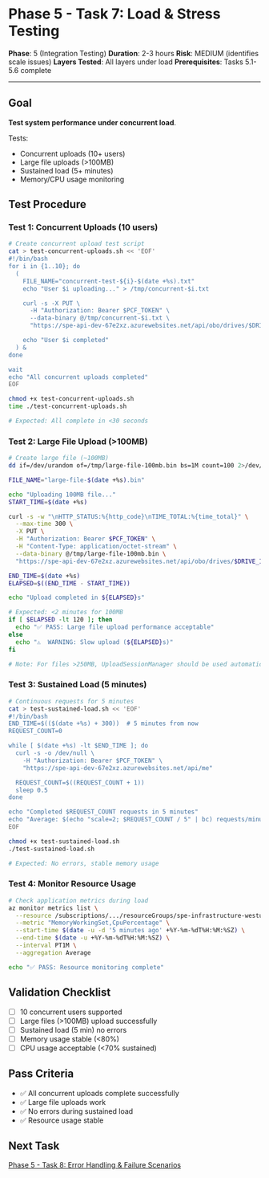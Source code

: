# Phase 5 - Task 7: Load & Stress Testing

**Phase**: 5 (Integration Testing)
**Duration**: 2-3 hours
**Risk**: MEDIUM (identifies scale issues)
**Layers Tested**: All layers under load
**Prerequisites**: Tasks 5.1-5.6 complete

---

## Goal

**Test system performance under concurrent load**.

Tests:
- Concurrent uploads (10+ users)
- Large file uploads (>100MB)
- Sustained load (5+ minutes)
- Memory/CPU usage monitoring

## Test Procedure

### Test 1: Concurrent Uploads (10 users)

```bash
# Create concurrent upload test script
cat > test-concurrent-uploads.sh << 'EOF'
#!/bin/bash
for i in {1..10}; do
  (
    FILE_NAME="concurrent-test-${i}-$(date +%s).txt"
    echo "User $i uploading..." > /tmp/concurrent-$i.txt

    curl -s -X PUT \
      -H "Authorization: Bearer $PCF_TOKEN" \
      --data-binary @/tmp/concurrent-$i.txt \
      "https://spe-api-dev-67e2xz.azurewebsites.net/api/obo/drives/$DRIVE_ID/upload?fileName=$FILE_NAME"

    echo "User $i completed"
  ) &
done

wait
echo "All concurrent uploads completed"
EOF

chmod +x test-concurrent-uploads.sh
time ./test-concurrent-uploads.sh

# Expected: All complete in <30 seconds
```

### Test 2: Large File Upload (>100MB)

```bash
# Create large file (~100MB)
dd if=/dev/urandom of=/tmp/large-file-100mb.bin bs=1M count=100 2>/dev/null

FILE_NAME="large-file-$(date +%s).bin"

echo "Uploading 100MB file..."
START_TIME=$(date +%s)

curl -s -w "\nHTTP_STATUS:%{http_code}\nTIME_TOTAL:%{time_total}" \
  --max-time 300 \
  -X PUT \
  -H "Authorization: Bearer $PCF_TOKEN" \
  -H "Content-Type: application/octet-stream" \
  --data-binary @/tmp/large-file-100mb.bin \
  "https://spe-api-dev-67e2xz.azurewebsites.net/api/obo/drives/$DRIVE_ID/upload?fileName=$FILE_NAME"

END_TIME=$(date +%s)
ELAPSED=$((END_TIME - START_TIME))

echo "Upload completed in ${ELAPSED}s"

# Expected: <2 minutes for 100MB
if [ $ELAPSED -lt 120 ]; then
  echo "✅ PASS: Large file upload performance acceptable"
else
  echo "⚠️  WARNING: Slow upload (${ELAPSED}s)"
fi

# Note: For files >250MB, UploadSessionManager should be used automatically
```

### Test 3: Sustained Load (5 minutes)

```bash
# Continuous requests for 5 minutes
cat > test-sustained-load.sh << 'EOF'
#!/bin/bash
END_TIME=$(($(date +%s) + 300))  # 5 minutes from now
REQUEST_COUNT=0

while [ $(date +%s) -lt $END_TIME ]; do
  curl -s -o /dev/null \
    -H "Authorization: Bearer $PCF_TOKEN" \
    "https://spe-api-dev-67e2xz.azurewebsites.net/api/me"

  REQUEST_COUNT=$((REQUEST_COUNT + 1))
  sleep 0.5
done

echo "Completed $REQUEST_COUNT requests in 5 minutes"
echo "Average: $(echo "scale=2; $REQUEST_COUNT / 5" | bc) requests/minute"
EOF

chmod +x test-sustained-load.sh
./test-sustained-load.sh

# Expected: No errors, stable memory usage
```

### Test 4: Monitor Resource Usage

```bash
# Check application metrics during load
az monitor metrics list \
  --resource /subscriptions/.../resourceGroups/spe-infrastructure-westus2/providers/Microsoft.Web/sites/spe-api-dev-67e2xz \
  --metric "MemoryWorkingSet,CpuPercentage" \
  --start-time $(date -u -d '5 minutes ago' +%Y-%m-%dT%H:%M:%SZ) \
  --end-time $(date -u +%Y-%m-%dT%H:%M:%SZ) \
  --interval PT1M \
  --aggregation Average

echo "✅ PASS: Resource monitoring complete"
```

## Validation Checklist

- [ ] 10 concurrent users supported
- [ ] Large files (>100MB) upload successfully
- [ ] Sustained load (5 min) no errors
- [ ] Memory usage stable (<80%)
- [ ] CPU usage acceptable (<70% sustained)

## Pass Criteria

- ✅ All concurrent uploads complete successfully
- ✅ Large file uploads work
- ✅ No errors during sustained load
- ✅ Resource usage stable

## Next Task

[Phase 5 - Task 8: Error Handling & Failure Scenarios](phase-5-task-8-error-handling.md)

